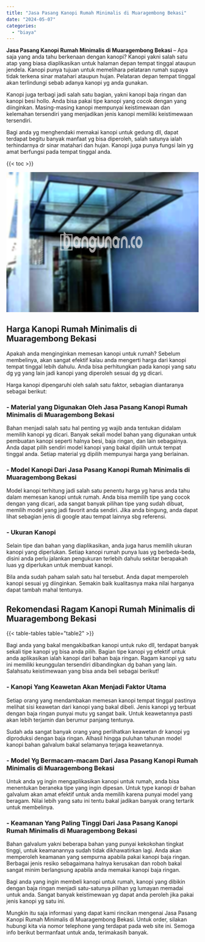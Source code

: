 ```yaml
---
title: "Jasa Pasang Kanopi Rumah Minimalis di Muaragembong Bekasi"
date: "2024-05-07"
categories: 
  - "biaya"
---
```


**Jasa Pasang Kanopi Rumah Minimalis di Muaragembong Bekasi** – Apa saja yang anda tahu berkenaan dengan kanopi? Kanopi yakni salah satu atap yang biasa diaplikasikan untuk halaman depan tempat tinggal ataupun jendela. Kanopi punya tujuan untuk memelihara pelataran rumah supaya tidak terkena sinar matahari ataupun hujan. Pelataran depan tempat tinggal akan terlindungi sebab adanya kanopi yg anda gunakan.

Kanopi juga terbagi jadi salah satu bagian, yakni kanopi baja ringan dan kanopi besi hollo. Anda bisa pakai tipe kanopi yang cocok dengan yang diinginkan. Masing-masing kanopi mempunyai keistimewaan dan kelemahan tersendiri yang menjadikan jenis kanopi memiliki keistimewaan tersendiri.

Bagi anda yg menghendaki memakai kanopi untuk gedung dll, dapat terdapat begitu banyak manfaat yg bisa diperoleh, salah satunya ialah terhindarnya dr sinar matahari dan hujan. Kanopi juga punya fungsi lain yg amat berfungsi pada tempat tinggal anda.

{{< toc >}}

![Jasa Pasang Kanopi Rumah Minimalis di Muaragembong Bekasi](/images/harga-kanopi-minimalis-24.png)

## Harga Kanopi Rumah Minimalis di Muaragembong Bekasi

Apakah anda menginginkan memesan kanopi untuk rumah? Sebelum membelinya, akan sangat efektif kalau anda mengerti harga dari kanopi tempat tinggal lebih dahulu. Anda bisa perhitungkan pada kanopi yang satu dg yg yang lain jadi kanopi yang diperoleh sesuai dg yg dicari.

Harga kanopi dipengaruhi oleh salah satu faktor, sebagian diantaranya sebagai berikut:

### \- Material yang Digunakan Oleh Jasa Pasang Kanopi Rumah Minimalis di Muaragembong Bekasi

Bahan menjadi salah satu hal penting yg wajib anda tentukan didalam memilih kanopi yg dicari. Banyak sekali model bahan yang digunakan untuk pembuatan kanopi seperti halnya besi, baja ringan, dan lain sebagainya. Anda dapat pilih sendiri model kanopi yang bakal dipilih untuk tempat tinggal anda. Setiap material yg dipilih mempunyai harga yang berlainan.

### \- Model Kanopi Dari Jasa Pasang Kanopi Rumah Minimalis di Muaragembong Bekasi

Model kanopi terhitung jadi salah satu penentu harga yg harus anda tahu dalam memesan kanopi untuk rumah. Anda bisa memilih tipe yang cocok dengan yang dicari, ada sangat banyak pilihan tipe yang sudah dibuat, memilih model yang jadi favorit anda sendiri. Jika anda bingung, anda dapat lihat sebagian jenis di google atau tempat lainnya sbg referensi.

### \- Ukuran Kanopi

Selain tipe dan bahan yang diaplikasikan, anda juga harus memilih ukuran kanopi yang diperlukan. Setiap kanopi rumah punya luas yg berbeda-beda, disini anda perlu jalankan pengukuran terlebih dahulu sekitar berapakah luas yg diperlukan untuk membuat kanopi.

Bila anda sudah paham salah satu hal tersebut. Anda dapat memperoleh kanopi sesuai yg diinginkan. Semakin baik kualitasnya maka nilai harganya dapat tambah mahal tentunya.

## Rekomendasi Ragam Kanopi Rumah Minimalis di Muaragembong Bekasi

{{< table-tables table="table2" >}}

Bagi anda yang bakal mengakibatkan kanopi untuk ruko dll, terdapat banyak sekali tipe kanopi yg bisa anda pilih. Bagian tipe kanopi yg efektif untuk anda aplikasikan ialah kanopi dari bahan baja ringan. Ragam kanopi yg satu ini memiliki keunggulan tersendiri dibandingkan dg bahan yang lain. Salahsatu keistimewaan yang bisa anda beli sebagai berikut!

### \- Kanopi Yang Keawetan Akan Menjadi Faktor Utama

Setiap orang yang mendambakan memesan kanopi tempat tinggal pastinya melihat sisi keawetan dari kanopi yang bakal dibeli. Jenis kanopi yg terbuat dengan baja ringan punyai mutu yg sangat baik. Untuk keawetannya pasti akan lebih terjamin dan berumur panjang tentunya.

Sudah ada sangat banyak orang yang perlihatkan keawetan dr kanopi yg diproduksi dengan baja ringan. Alhasil hingga puluhan tahunan model kanopi bahan galvalum bakal selamanya terjaga keawetannya.

### \- Model Yg Bermacam-macam Dari Jasa Pasang Kanopi Rumah Minimalis di Muaragembong Bekasi

Untuk anda yg ingin mengaplikasikan kanopi untuk rumah, anda bisa menentukan beraneka tipe yang ingin dipesan. Untuk type kanopi dr bahan galvalum akan amat efektif untuk anda memilih karena punyai model yang beragam. Nilai lebih yang satu ini tentu bakal jadikan banyak orang tertarik untuk membelinya.

### \- Keamanan Yang Paling Tinggi Dari Jasa Pasang Kanopi Rumah Minimalis di Muaragembong Bekasi

Bahan galvalum yakni beberapa bahan yang punyai kekokohan tingkat tinggi, untuk keamanannya sudah tidak dikhawatirkan lagi. Anda akan memperoleh keamanan yang sempurna apabila pakai kanopi baja ringan. Berbagai jenis resiko sebagaimana halnya kerusakan dan roboh bakal sangat minim berlangsung apabila anda memakai kanopi baja ringan.

Bagi anda yang ingin membeli kanopi untuk rumah, kanopi yang dibikin dengan baja ringan menjadi satu-satunya pilihan yg lumayan memadai untuk anda. Sangat banyak keistimewaan yg dapat anda peroleh jika pakai jenis kanopi yg satu ini.

Mungkin itu saja informasi yang dapat kami rincikan mengenai Jasa Pasang Kanopi Rumah Minimalis di Muaragembong Bekasi. Untuk order, silakan hubungi kita via nomor telephone yang terdapat pada web site ini. Semoga info berikut bermanfaat untuk anda, terimakasih banyak.
